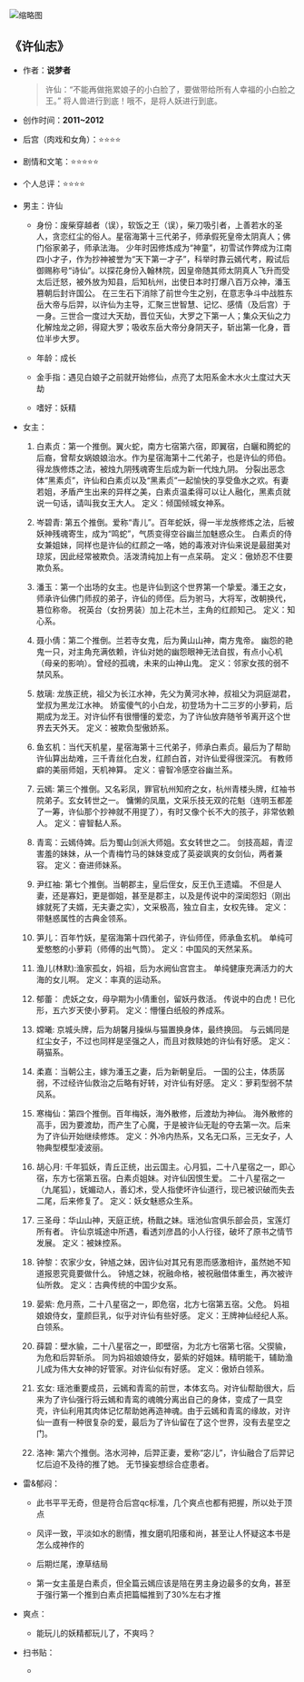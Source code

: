 
![缩略图](https://gss3.bdstatic.com/84oSdTum2Q5BphGlnYG/timg?wapp&quality=80&size=b150_150&subsize=20480&cut_x=0&cut_w=0&cut_y=0&cut_h=0&sec=1369815402&srctrace&di=ecbe16f3b12a77957fa6759abfa68fc6&wh_rate=null&src=http%3A%2F%2Fimgsrc.baidu.com%2Fforum%2Fpic%2Fitem%2Ff11f3a292df5e0fe824dc0975d6034a85fdf72ca.jpg)
## 《许仙志》

- 作者：**说梦者**
  
    > 许仙：“不能再做拖累娘子的小白脸了，要做带给所有人幸福的小白脸之王。” 将人兽进行到底！哦不，是将人妖进行到底。

- 创作时间：**2011~2012**

- 后宫（肉戏和女角）：⭐⭐⭐⭐
- 剧情和文笔：⭐⭐⭐⭐⭐
- 个人总评：⭐⭐⭐⭐

- 男主：许仙

  * 身份：废柴穿越者（误），软饭之王（误），柴刀吸引者，上善若水的圣人，贪恋红尘的俗人。星宿海第十三代弟子，师承假死皇帝太阴真人；佛门俗家弟子，师承法海。
  少年时因修炼成为“神童”，初雪试作弊成为江南四小才子，作为抄神被誉为“天下第一才子”，科举时靠云嫣代考，殿试后御赐称号“诗仙”。以探花身份入翰林院，因皇帝随其师太阴真人飞升而受太后迁怒，被外放为知县，后知杭州，出使日本时打爆八百万众神，潘玉篡朝后封许国公。
  在三生石下消除了前世今生之别，在意志争斗中战胜东岳大帝与后羿，以许仙为主导，汇聚三世智慧、记忆、感情（及后宫）于一身。三世合一度过大天劫，晋位天仙，大罗之下第一人；集众天仙之力化解烛龙之卵，得窥大罗；吸收东岳大帝分身阴天子，斩出第一化身，晋位半步大罗。
  
  * 年龄：成长
  * 金手指：遇见白娘子之前就开始修仙，点亮了太阳系金木水火土度过大天劫
  * 嗜好：妖精

- 女主：

  1. 白素贞：第一个推倒。翼火蛇，南方七宿第六宿，即翼宿，白矖和腾蛇的后裔，曾帮女娲娘娘治水。作为星宿海第十二代弟子，也是许仙的师伯。得龙族修炼之法，被烛九阴残魂寄生后成为新一代烛九阴。  分裂出恶念体“黑素贞”，许仙和白素贞以及“黑素贞”一起愉快的享受鱼水之欢。有妻若姐，矛盾产生出来的异样之美，白素贞温柔得可以让人融化，黑素贞就说一句话，请叫我女王大人。
  定义：倾国倾城女神系。

  2. 岑碧青: 第五个推倒。爱称“青儿”。百年蛇妖，得一半龙族修炼之法，后被妖神残魂寄生，成为“鸣蛇”，气质变得空谷幽兰加魅惑众生。
  白素贞的侍女兼姐妹，同样也是许仙的红颜之一咯，她的毒液对许仙来说是最甜美对琼浆，因此经常被欺负。活泼清纯加上有一点呆萌。
  定义：傲娇忍不住要欺负系。
  3. 潘玉：第一个出场的女主。也是许仙到这个世界第一个挚爱。潘王之女，师承许仙佛门师叔的弟子，许仙的师侄。后为驸马，大将军，改朝换代，篡位称帝。
  祝英台（女扮男装）加上花木兰，主角的红颜知己。
  定义：知心系。
  4. 聂小倩：第二个推倒。兰若寺女鬼，后为黄山山神，南方鬼帝。
  幽怨的艳鬼一只，对主角充满依赖，许仙对她的幽怨眼神无法自拔，有点小心机（母亲的影响）。曾经的孤魂，未来的山神山鬼。
  定义：邻家女孩的弱不禁风系。
  5. 敖璃: 龙族正统，祖父为长江水神，先父为黄河水神，叔祖父为洞庭湖君，堂叔为黑龙江水神。
  娇蛮傻气的小白龙，初登场为十二三岁的小萝莉，后期成为龙王。对许仙怀有很懵懂的爱恋，为了许仙放弃随爷爷离开这个世界去天外天。
  定义：被欺负型傲娇系。
  6. 鱼玄机：当代天机星，星宿海第十三代弟子，师承白素贞。最后为了帮助许仙算出劫难，三千青丝化白发，红颜白首，对许仙爱得很深沉。
  有教师癖的美丽师姐，天机神算。
  定义：睿智冷感空谷幽兰系。
  7. 云嫣: 第三个推倒。又名彩凤，罪官杭州知府之女，杭州青楼头牌，红袖书院弟子。玄女转世之一。
  慵懒的凤凰，文采乐技无双的花魁（连明玉都差了一筹，许仙那个抄神就不用提了），有时又像个长不大的孩子，非常依赖人。
  定义：睿智黏人系。
  8. 青鸾：云嫣侍婢。后为蜀山剑派大师姐。玄女转世之二。
  剑技高超，青涩害羞的妹妹，从一个青梅竹马的妹妹变成了英姿飒爽的女剑仙，两者兼容。
  定义：奋进师妹系。
  9. 尹红袖: 第七个推倒。当朝郡主，皇后侄女，反王仇王遗孀。
  不但是人妻，还是寡妇，更是御姐，甚至是郡主，以及是传说中的深闺怨妇（刚出嫁就死了夫婿，无夫妻之实），文采极高，独立自主，女权先锋。
  定义：带魅惑属性的古典金领系。
  10. 笋儿：百年竹妖，星宿海第十四代弟子，许仙师侄，师承鱼玄机。
  单纯可爱憨憨的小萝莉（师傅的出气筒）。
  定义：中国风的天然呆系。
  11. 渔儿(林默):渔家孤女，妈祖，后为水阙仙宫宫主。
  单纯健康充满活力的大海的女儿啊。
  定义：率真的运动系。
  12. 郁蕾： 虎妖之女，母孕期为小倩重创，留妖丹救活。
  传说中的白虎！已化形，五六岁天使小萝莉。
  定义：懵懂白纸般的养成系。
  13. 嫦曦: 京城头牌，后为胡馨月操纵与猫置换身体，最终换回。
  与云嫣同是红尘女子，不过也同样是坚强之人，而且对救赎她的许仙有好感。
  定义：萌猫系。
  14. 柔嘉：当朝公主，嫁为潘玉之妻，后为新朝皇后。
  一国的公主，体质孱弱，不过经许仙救治之后略有好转，对许仙有好感。
  定义：萝莉型弱不禁风系。
  15. 寒梅仙：第四个推倒。百年梅妖，海外散修，后渡劫为神仙。
  海外散修的高手，因为要渡劫，而产生了心魔，于是被许仙无耻的夺去第一次。后来为了许仙开始继续修炼。
  定义：外冷内热系，又名无口系，三无女子，人物典型模型凌波丽。
  16. 胡心月: 千年狐妖，青丘正统，出云国主。心月狐，二十八星宿之一，即心宿，东方七宿第五宿。白素贞姐妹。对许仙因恨生爱。
  二十八星宿之一（九尾狐），妩媚动人，善幻术，受人指使坏许仙道行，现已被识破而失去二尾，后来修复了。
  定义：妖女魅惑众生系。
  17. 三圣母：华山山神，天庭正统，杨戬之妹。瑶池仙宫俱乐部会员，宝莲灯所有者。
  许仙京城途中所遇，看透刘彦昌的小人行径，破坏了原书之情节发展。
  定义：被妹控系。
  18. 钟黎：农家少女，钟馗之妹，因许仙对其兄有恩而感激相许，虽然她不知道报恩究竟要做什么。
  钟馗之妹，祝融命格，被祝融借体重生，再次被许仙所救。
  定义：古典传统的中国少女系。
  19. 晏紫: 危月燕，二十八星宿之一，即危宿，北方七宿第五宿。父危。
  妈祖娘娘侍女，童颜巨乳，似乎对许仙有些好感。
  定义：王牌神仙经纪人系。白领系。
  20. 薛碧：壁水貐，二十八星宿之一，即壁宿，为北方七宿第七宿。父猰貐，为危和后羿斩杀。
  同为妈祖娘娘侍女，晏紫的好姐妹。精明能干，辅助渔儿成为伟大女神的好管家。对许仙似有好感。
  定义：傲娇白领系。
  21. 玄女: 瑶池重要成员，云嫣和青鸾的前世，本体玄鸟。对许仙帮助很大，后来为了许仙强行将云嫣和青鸾的魂魄分离出自己的身体，变成了一具空壳，许仙利用其肉体记忆帮助她再造神魂。由于云嫣和青鸾的缘故，对许仙一直有一种很复杂的爱，最后为了许仙留在了这个世界，没有去星空之门。
  22. 洛神: 第六个推倒。洛水河神，后羿正妻，爱称“宓儿”，许仙融合了后羿记忆后迫不及待的推了她。  无节操妄想综合症患者。

- 雷&郁闷：

  * 此书平平无奇，但是符合后宫qc标准，几个爽点也都有把握，所以处于顶点

  * 风评一致，平淡如水的剧情，推女磨叽阳痿和尚，甚至让人怀疑这本书是怎么成神作的

  * 后期烂尾，潦草结局

  * 第一女主虽是白素贞，但全篇云嫣应该是陪在男主身边最多的女角，甚至于强行第一个推到白素贞把篇幅推到了30%左右才推

- 爽点：
  
  * 能玩儿的妖精都玩儿了，不爽吗？

- 扫书贴：
  
  * 